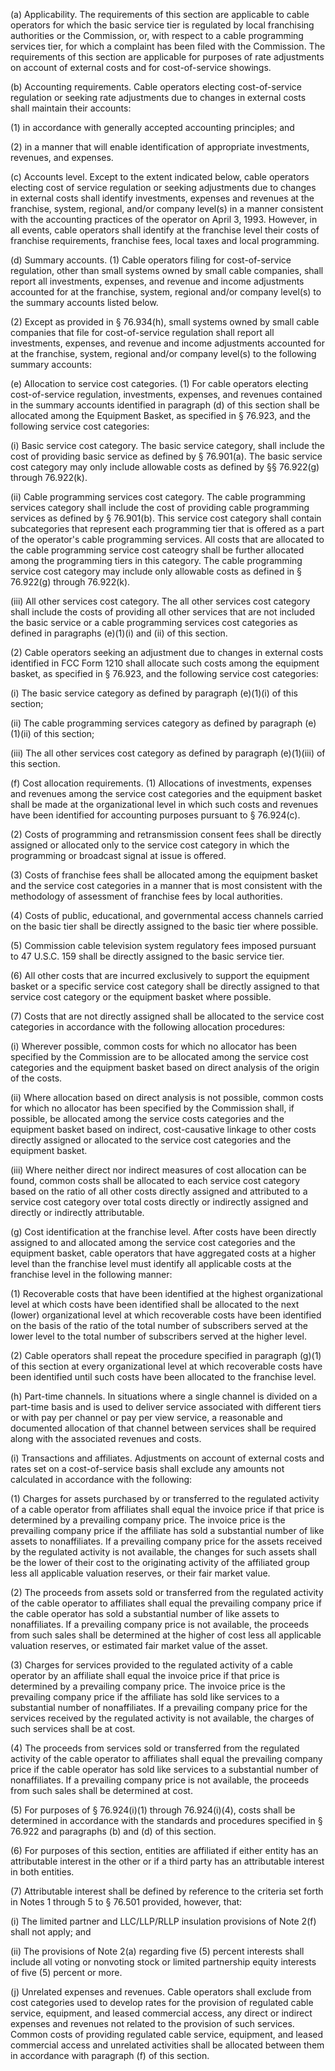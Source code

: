 (a) Applicability. The requirements of this section are applicable to cable operators for which the basic service tier is regulated by local franchising authorities or the Commission, or, with respect to a cable programming services tier, for which a complaint has been filed with the Commission. The requirements of this section are applicable for purposes of rate adjustments on account of external costs and for cost-of-service showings.

(b) Accounting requirements. Cable operators electing cost-of-service regulation or seeking rate adjustments due to changes in external costs shall maintain their accounts:

(1) in accordance with generally accepted accounting principles; and

(2) in a manner that will enable identification of appropriate investments, revenues, and expenses.

(c) Accounts level. Except to the extent indicated below, cable operators electing cost of service regulation or seeking adjustments due to changes in external costs shall identify investments, expenses and revenues at the franchise, system, regional, and/or company level(s) in a manner consistent with the accounting practices of the operator on April 3, 1993. However, in all events, cable operators shall identify at the franchise level their costs of franchise requirements, franchise fees, local taxes and local programming.

(d) Summary accounts. (1) Cable operators filing for cost-of-service regulation, other than small systems owned by small cable companies, shall report all investments, expenses, and revenue and income adjustments accounted for at the franchise, system, regional and/or company level(s) to the summary accounts listed below.

(2) Except as provided in § 76.934(h), small systems owned by small cable companies that file for cost-of-service regulation shall report all investments, expenses, and revenue and income adjustments accounted for at the franchise, system, regional and/or company level(s) to the following summary accounts:

(e) Allocation to service cost categories. (1) For cable operators electing cost-of-service regulation, investments, expenses, and revenues contained in the summary accounts identified in paragraph (d) of this section shall be allocated among the Equipment Basket, as specified in § 76.923, and the following service cost categories:

(i) Basic service cost category. The basic service category, shall include the cost of providing basic service as defined by § 76.901(a). The basic service cost category may only include allowable costs as defined by §§ 76.922(g) through 76.922(k).

(ii) Cable programming services cost category. The cable programming services category shall include the cost of providing cable programming services as defined by § 76.901(b). This service cost category shall contain subcategories that represent each programming tier that is offered as a part of the operator's cable programming services. All costs that are allocated to the cable programming service cost cateogry shall be further allocated among the programming tiers in this category. The cable programming service cost category may include only allowable costs as defined in § 76.922(g) through 76.922(k).

(iii) All other services cost category. The all other services cost category shall include the costs of providing all other services that are not included the basic service or a cable programming services cost categories as defined in paragraphs (e)(1)(i) and (ii) of this section.

(2) Cable operators seeking an adjustment due to changes in external costs identified in FCC Form 1210 shall allocate such costs among the equipment basket, as specified in § 76.923, and the following service cost categories:

(i) The basic service category as defined by paragraph (e)(1)(i) of this section;

(ii) The cable programming services category as defined by paragraph (e)(1)(ii) of this section;

(iii) The all other services cost category as defined by paragraph (e)(1)(iii) of this section.

(f) Cost allocation requirements. (1) Allocations of investments, expenses and revenues among the service cost categories and the equipment basket shall be made at the organizational level in which such costs and revenues have been identified for accounting purposes pursuant to § 76.924(c).

(2) Costs of programming and retransmission consent fees shall be directly assigned or allocated only to the service cost category in which the programming or broadcast signal at issue is offered.

(3) Costs of franchise fees shall be allocated among the equipment basket and the service cost categories in a manner that is most consistent with the methodology of assessment of franchise fees by local authorities.

(4) Costs of public, educational, and governmental access channels carried on the basic tier shall be directly assigned to the basic tier where possible.

(5) Commission cable television system regulatory fees imposed pursuant to 47 U.S.C. 159 shall be directly assigned to the basic service tier.

(6) All other costs that are incurred exclusively to support the equipment basket or a specific service cost category shall be directly assigned to that service cost category or the equipment basket where possible.

(7) Costs that are not directly assigned shall be allocated to the service cost categories in accordance with the following allocation procedures:

(i) Wherever possible, common costs for which no allocator has been specified by the Commission are to be allocated among the service cost categories and the equipment basket based on direct analysis of the origin of the costs.

(ii) Where allocation based on direct analysis is not possible, common costs for which no allocator has been specified by the Commission shall, if possible, be allocated among the service costs categories and the equipment basket based on indirect, cost-causative linkage to other costs directly assigned or allocated to the service cost categories and the equipment basket.

(iii) Where neither direct nor indirect measures of cost allocation can be found, common costs shall be allocated to each service cost category based on the ratio of all other costs directly assigned and attributed to a service cost category over total costs directly or indirectly assigned and directly or indirectly attributable.

(g) Cost identification at the franchise level. After costs have been directly assigned to and allocated among the service cost categories and the equipment basket, cable operators that have aggregated costs at a higher level than the franchise level must identify all applicable costs at the franchise level in the following manner:

(1) Recoverable costs that have been identified at the highest organizational level at which costs have been identified shall be allocated to the next (lower) organizational level at which recoverable costs have been identified on the basis of the ratio of the total number of subscribers served at the lower level to the total number of subscribers served at the higher level.

(2) Cable operators shall repeat the procedure specified in paragraph (g)(1) of this section at every organizational level at which recoverable costs have been identified until such costs have been allocated to the franchise level.

(h) Part-time channels. In situations where a single channel is divided on a part-time basis and is used to deliver service associated with different tiers or with pay per channel or pay per view service, a reasonable and documented allocation of that channel between services shall be required along with the associated revenues and costs.

(i) Transactions and affiliates. Adjustments on account of external costs and rates set on a cost-of-service basis shall exclude any amounts not calculated in accordance with the following:

(1) Charges for assets purchased by or transferred to the regulated activity of a cable operator from affiliates shall equal the invoice price if that price is determined by a prevailing company price. The invoice price is the prevailing company price if the affiliate has sold a substantial number of like assets to nonaffiliates. If a prevailing company price for the assets received by the regulated activity is not available, the changes for such assets shall be the lower of their cost to the originating activity of the affiliated group less all applicable valuation reserves, or their fair market value.
              

(2) The proceeds from assets sold or transferred from the regulated activity of the cable operator to affiliates shall equal the prevailing company price if the cable operator has sold a substantial number of like assets to nonaffiliates. If a prevailing company price is not available, the proceeds from such sales shall be determined at the higher of cost less all applicable valuation reserves, or estimated fair market value of the asset.

(3) Charges for services provided to the regulated activity of a cable operator by an affiliate shall equal the invoice price if that price is determined by a prevailing company price. The invoice price is the prevailing company price if the affiliate has sold like services to a substantial number of nonaffiliates. If a prevailing company price for the services received by the regulated activity is not available, the charges of such services shall be at cost.

(4) The proceeds from services sold or transferred from the regulated activity of the cable operator to affiliates shall equal the prevailing company price if the cable operator has sold like services to a substantial number of nonaffiliates. If a prevailing company price is not available, the proceeds from such sales shall be determined at cost.

(5) For purposes of § 76.924(i)(1) through 76.924(i)(4), costs shall be determined in accordance with the standards and procedures specified in § 76.922 and paragraphs (b) and (d) of this section.

(6) For purposes of this section, entities are affiliated if either entity has an attributable interest in the other or if a third party has an attributable interest in both entities.

(7) Attributable interest shall be defined by reference to the criteria set forth in Notes 1 through 5 to § 76.501 provided, however, that:

(i) The limited partner and LLC/LLP/RLLP insulation provisions of Note 2(f) shall not apply; and

(ii) The provisions of Note 2(a) regarding five (5) percent interests shall include all voting or nonvoting stock or limited partnership equity interests of five (5) percent or more.

(j) Unrelated expenses and revenues. Cable operators shall exclude from cost categories used to develop rates for the provision of regulated cable service, equipment, and leased commercial access, any direct or indirect expenses and revenues not related to the provision of such services. Common costs of providing regulated cable service, equipment, and leased commercial access and unrelated activities shall be allocated between them in accordance with paragraph (f) of this section.

